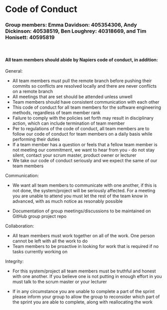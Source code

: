 # Code of Conduct  

### Group members: Emma Davidson: 405354306, Andy Dickinson: 40538519, Ben Loughrey: 40318669, and Tim Honisett: 40595819  
<br>

#### All team members should abide by Napiers code of conduct, in addition:  

General:

* All team members must pull the remote branch before pushing their commits so conflicts are resolved locally and there are never conflicts on a remote branch  
* All meetings that are set should be attended unless unwell  
* Team members should have consistent communication with each other  
* This code of conduct for all team members for the software engineering methods, regardless of team member rank  
* Failure to comply with the policies set forth may result in disciplinary action, which can include termination of team member  
* Per to regulations of the code of conduct, all team members are to follow our code of conduct for team members on a daily basis while performing their duties  
* If a team member has a question or feels that a fellow team member is not meeting our commitment, we want to hear from you - do not stay silent, contact your scrum master, product owner or lecturer  
* We take our code of conduct seriously and we expect the same of our team members  

Communication:  
* We want all team members to communicate with one another, if this is not done, the system/project will be seriously affected. For a meeting you are unable to attend you must let the rest of the team know in advanced, with as much notice as resonably possible  

* Documentation of group meetings/discussions to be maintained on GitHub group project repo  

Collaboration:  
* All team members must work together on all of the work. One person cannot be left with all the work to do  
* Team members to be proactive in looking for work that is required if no tasks currently working on  

Integrity:  
* For this system/project all team members must be truthful and honest with one another. If you believe one is not putting in enough effort in you must talk to the scrum master or your lecturer  

* If in any circumstance you are unable to complete a part of the sprint please inform your group to allow the group to reconsider which part of the sprint you are able to complete, along with reallocating the work  


